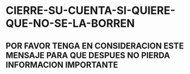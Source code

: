 # CIERRE-SU-CUENTA-SI-QUIERE-QUE-NO-SE-LA-BORREN
## POR FAVOR TENGA EN CONSIDERACION ESTE MENSAJE PARA QUE DESPUES NO PIERDA INFORMACION IMPORTANTE 
